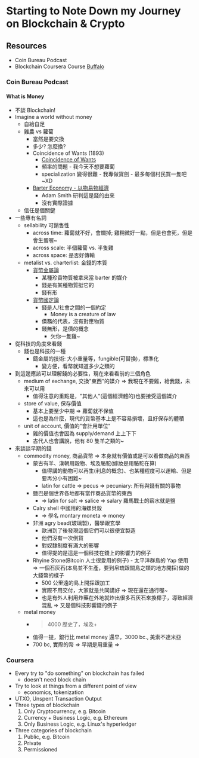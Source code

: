 # Starting to Note Down my Journey on Blockchain & Crypto

## Resources

- Coin Bureau Podcast
- Blockchain Coursera Course [Buffalo](https://www.coursera.org/learn/blockchain-basics/home)

### Coin Bureau Podcast

#### What is Money

- 不談 Blockchain!
- Imagine a world without money
    - 自給自足
    - 雞農 vs 蘿蔔
        - 當然是要交換
        - 多少? 怎麼換?
        - Coincidence of Wants (1893)
            - [Coincidence of Wants](https://en.wikipedia.org/wiki/Coincidence_of_wants)
            - 頻率的問題 - 我今天不想要蘿蔔
            - specialization 變得很難 - 我專做寶劍 - 最多每個村民買一隻吧~XD
        - [Barter Economy - 以物易物經濟](https://en.wikipedia.org/wiki/Barter)
            - Adam Smith 研判這是錢的由來
            - 沒有實際證據
    - 信任是個關鍵
- 一些專有名詞
    - sellability 可銷售性
        - across time: 蘿蔔就不好，會爛掉; 雞稍微好一點，但是也會死，但是會生蛋喔~
        - across scale: 半個蘿蔔 vs. 半隻雞
        - across space: 是否好傳輸
    - metalist vs. charterlist: 金錢的本質
        - [貨幣金屬論](https://en.wikipedia.org/wiki/Metallism)
            - 某種珍貴物質被拿來當 barter 的媒介
            - 錢是有某種物質挺它的
            - 錢有形
        - [貨幣國定論](https://en.wikipedia.org/wiki/Chartalism)
            - 錢是人/社會之間的一個約定
                - Money is a creature of law
            - 債務的代表，沒有對應物質
            - 錢無形，是債的概念
                - 欠你一隻雞~
- 從科技的角度來看錢
    - 錢也是科技的一種
        - 鑄金屬的技術: 大小重量等，fungible(可替換)，標準化
            - 變方便，看幣就知道多少之類的
- 到這邊應該可以理解錢的必要性，現在來看看前的三個角色
    - medium of exchange, 交換"東西"的媒介 => 我現在不要雞，給我錢，未來可以用
        - 值得注意的重點是，"其他人"(這個經濟體的)也要接受這個媒介
    - store of value, 保存價值
        - 基本上要至少中期 => 蘿蔔就不保值
        - 這也是為什麼，現代的貨幣基本上是不容易損壞，且好保存的體積
    - unit of account, 價值的"會計用單位"
        - 雞的價值也會因為 supply/demand 上上下下
        - 古代人也會講說，他有 80 隻羊之類的~
- 來談談早期的錢
    - commodity money, 商品貨幣 => 本身就有價值或是可以看做商品的東西
        - 蒙古有羊、漢朝用穀物、埃及駱駝(嫁妝是用駱駝在算)
            - 值得講的動物可以再生(利息的概念)、也某種程度可以運輸、但是要再分小有困難~
            - latin for cattle => pecus => pecuniary: 所有與錢有關的事物            
        - 鹽巴是個世界各地都有當作商品貨幣的東西 
            - => latin for salt => salice => salary 羅馬戰士的薪水就是鹽
        - Calry shell 中國用的海螺貝殼 
            - => 學名 montary moneta => money
        - 非洲 agry bead(玻璃製)，醫學跟玄學
            - 歐洲到了後發現這個它們可以很便宜製造
            - 他們沒有一次倒貨
            - 對奴隸制度有滿大的影響
            - 值得提的是這是一個科技在錢上的影響力的例子
        - Rhyine Stone(Bitcoin 人士很愛用的例子) - 太平洋群島的 Yap 使用 => 一個石灰石(本島並不生產，要到帛琉跟關島之類的地方開採)做的大錢幣的樣子
            - 500 公里遠的島上開採跟加工
            - 實際不用交付，大家就是共同講好 => 現在還在通行喔~
            - 也是有外人利用炸藥在外地就炸出很多石灰石來換椰子，導致經濟混亂 => 又是個科技影響錢的例子
    - metal money
        - >4000 歷史了，埃及+
        - 值得一提，銀行比 metal money 還早，3000 bc., 美索不達米亞
        - 700 bc, 實際的幣 => 早期是用重量 => 
### Coursera

- Every try to "do something" on blockchain has failed
  - doesn't need block chain
- Try to look at things from a different point of view
  - economics, tokenization
- UTXO, Unspent Transaction Output
- Three types of blockchain
    1. Only Cryptocurrency, e.g. Bitcoin
    2. Currency + Business Logic, e.g. Ethereum
    3. Only Business Logic, e.g. Linux's hyperledger
- Three categories of blockchain
    1. Public, e.g. Bitcoin
    2. Private
    3. Permissioned